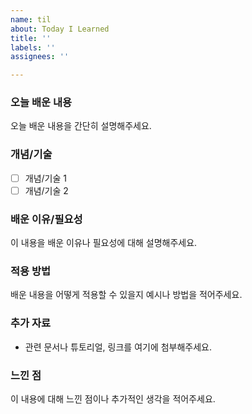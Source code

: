 ```yaml
---
name: til
about: Today I Learned
title: ''
labels: ''
assignees: ''

---
```


### 오늘 배운 내용
오늘 배운 내용을 간단히 설명해주세요.

### 개념/기술
- [ ] 개념/기술 1
- [ ] 개념/기술 2

### 배운 이유/필요성
이 내용을 배운 이유나 필요성에 대해 설명해주세요.

### 적용 방법
배운 내용을 어떻게 적용할 수 있을지 예시나 방법을 적어주세요.

### 추가 자료
- 관련 문서나 튜토리얼, 링크를 여기에 첨부해주세요.

### 느낀 점
이 내용에 대해 느낀 점이나 추가적인 생각을 적어주세요.
